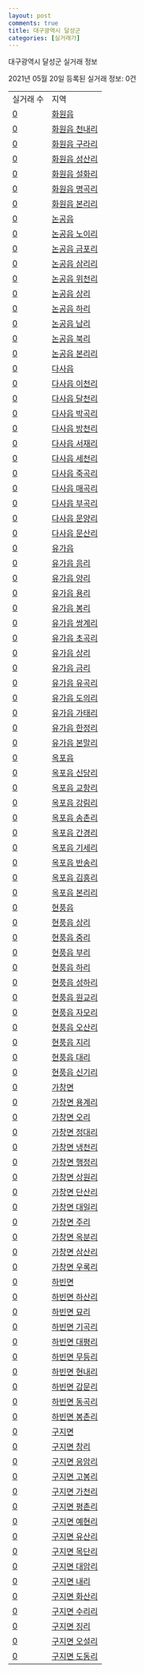```yaml
---
layout: post
comments: true
title: 대구광역시 달성군
categories: [실거래가]
---
```


대구광역시 달성군 실거래 정보

2021년 05월 20일 등록된 실거래 정보: 0건


<table>
  <tr>
    <td>실거래 수</td>
    <td>지역</td>
  </tr>

  
  <tr>
    <td><a href="2771025000.html">0</a></td>
    <td><a href="2771025000.html">화원읍</a></td>
  </tr>
    

  <tr>
    <td><a href="2771025021.html">0</a></td>
    <td><a href="2771025021.html">화원읍 천내리</a></td>
  </tr>
    

  <tr>
    <td><a href="2771025022.html">0</a></td>
    <td><a href="2771025022.html">화원읍 구라리</a></td>
  </tr>
    

  <tr>
    <td><a href="2771025023.html">0</a></td>
    <td><a href="2771025023.html">화원읍 성산리</a></td>
  </tr>
    

  <tr>
    <td><a href="2771025024.html">0</a></td>
    <td><a href="2771025024.html">화원읍 설화리</a></td>
  </tr>
    

  <tr>
    <td><a href="2771025025.html">0</a></td>
    <td><a href="2771025025.html">화원읍 명곡리</a></td>
  </tr>
    

  <tr>
    <td><a href="2771025026.html">0</a></td>
    <td><a href="2771025026.html">화원읍 본리리</a></td>
  </tr>
    

  <tr>
    <td><a href="2771025300.html">0</a></td>
    <td><a href="2771025300.html">논공읍</a></td>
  </tr>
    

  <tr>
    <td><a href="2771025321.html">0</a></td>
    <td><a href="2771025321.html">논공읍 노이리</a></td>
  </tr>
    

  <tr>
    <td><a href="2771025322.html">0</a></td>
    <td><a href="2771025322.html">논공읍 금포리</a></td>
  </tr>
    

  <tr>
    <td><a href="2771025323.html">0</a></td>
    <td><a href="2771025323.html">논공읍 삼리리</a></td>
  </tr>
    

  <tr>
    <td><a href="2771025324.html">0</a></td>
    <td><a href="2771025324.html">논공읍 위천리</a></td>
  </tr>
    

  <tr>
    <td><a href="2771025325.html">0</a></td>
    <td><a href="2771025325.html">논공읍 상리</a></td>
  </tr>
    

  <tr>
    <td><a href="2771025326.html">0</a></td>
    <td><a href="2771025326.html">논공읍 하리</a></td>
  </tr>
    

  <tr>
    <td><a href="2771025327.html">0</a></td>
    <td><a href="2771025327.html">논공읍 남리</a></td>
  </tr>
    

  <tr>
    <td><a href="2771025328.html">0</a></td>
    <td><a href="2771025328.html">논공읍 북리</a></td>
  </tr>
    

  <tr>
    <td><a href="2771025329.html">0</a></td>
    <td><a href="2771025329.html">논공읍 본리리</a></td>
  </tr>
    

  <tr>
    <td><a href="2771025600.html">0</a></td>
    <td><a href="2771025600.html">다사읍</a></td>
  </tr>
    

  <tr>
    <td><a href="2771025621.html">0</a></td>
    <td><a href="2771025621.html">다사읍 이천리</a></td>
  </tr>
    

  <tr>
    <td><a href="2771025622.html">0</a></td>
    <td><a href="2771025622.html">다사읍 달천리</a></td>
  </tr>
    

  <tr>
    <td><a href="2771025623.html">0</a></td>
    <td><a href="2771025623.html">다사읍 박곡리</a></td>
  </tr>
    

  <tr>
    <td><a href="2771025624.html">0</a></td>
    <td><a href="2771025624.html">다사읍 방천리</a></td>
  </tr>
    

  <tr>
    <td><a href="2771025625.html">0</a></td>
    <td><a href="2771025625.html">다사읍 서재리</a></td>
  </tr>
    

  <tr>
    <td><a href="2771025626.html">0</a></td>
    <td><a href="2771025626.html">다사읍 세천리</a></td>
  </tr>
    

  <tr>
    <td><a href="2771025627.html">0</a></td>
    <td><a href="2771025627.html">다사읍 죽곡리</a></td>
  </tr>
    

  <tr>
    <td><a href="2771025628.html">0</a></td>
    <td><a href="2771025628.html">다사읍 매곡리</a></td>
  </tr>
    

  <tr>
    <td><a href="2771025629.html">0</a></td>
    <td><a href="2771025629.html">다사읍 부곡리</a></td>
  </tr>
    

  <tr>
    <td><a href="2771025630.html">0</a></td>
    <td><a href="2771025630.html">다사읍 문양리</a></td>
  </tr>
    

  <tr>
    <td><a href="2771025631.html">0</a></td>
    <td><a href="2771025631.html">다사읍 문산리</a></td>
  </tr>
    

  <tr>
    <td><a href="2771025900.html">0</a></td>
    <td><a href="2771025900.html">유가읍</a></td>
  </tr>
    

  <tr>
    <td><a href="2771025921.html">0</a></td>
    <td><a href="2771025921.html">유가읍 음리</a></td>
  </tr>
    

  <tr>
    <td><a href="2771025922.html">0</a></td>
    <td><a href="2771025922.html">유가읍 양리</a></td>
  </tr>
    

  <tr>
    <td><a href="2771025923.html">0</a></td>
    <td><a href="2771025923.html">유가읍 용리</a></td>
  </tr>
    

  <tr>
    <td><a href="2771025924.html">0</a></td>
    <td><a href="2771025924.html">유가읍 봉리</a></td>
  </tr>
    

  <tr>
    <td><a href="2771025925.html">0</a></td>
    <td><a href="2771025925.html">유가읍 쌍계리</a></td>
  </tr>
    

  <tr>
    <td><a href="2771025926.html">0</a></td>
    <td><a href="2771025926.html">유가읍 초곡리</a></td>
  </tr>
    

  <tr>
    <td><a href="2771025927.html">0</a></td>
    <td><a href="2771025927.html">유가읍 상리</a></td>
  </tr>
    

  <tr>
    <td><a href="2771025928.html">0</a></td>
    <td><a href="2771025928.html">유가읍 금리</a></td>
  </tr>
    

  <tr>
    <td><a href="2771025929.html">0</a></td>
    <td><a href="2771025929.html">유가읍 유곡리</a></td>
  </tr>
    

  <tr>
    <td><a href="2771025930.html">0</a></td>
    <td><a href="2771025930.html">유가읍 도의리</a></td>
  </tr>
    

  <tr>
    <td><a href="2771025931.html">0</a></td>
    <td><a href="2771025931.html">유가읍 가태리</a></td>
  </tr>
    

  <tr>
    <td><a href="2771025932.html">0</a></td>
    <td><a href="2771025932.html">유가읍 한정리</a></td>
  </tr>
    

  <tr>
    <td><a href="2771025933.html">0</a></td>
    <td><a href="2771025933.html">유가읍 본말리</a></td>
  </tr>
    

  <tr>
    <td><a href="2771026200.html">0</a></td>
    <td><a href="2771026200.html">옥포읍</a></td>
  </tr>
    

  <tr>
    <td><a href="2771026221.html">0</a></td>
    <td><a href="2771026221.html">옥포읍 신당리</a></td>
  </tr>
    

  <tr>
    <td><a href="2771026222.html">0</a></td>
    <td><a href="2771026222.html">옥포읍 교항리</a></td>
  </tr>
    

  <tr>
    <td><a href="2771026223.html">0</a></td>
    <td><a href="2771026223.html">옥포읍 강림리</a></td>
  </tr>
    

  <tr>
    <td><a href="2771026224.html">0</a></td>
    <td><a href="2771026224.html">옥포읍 송촌리</a></td>
  </tr>
    

  <tr>
    <td><a href="2771026225.html">0</a></td>
    <td><a href="2771026225.html">옥포읍 간경리</a></td>
  </tr>
    

  <tr>
    <td><a href="2771026226.html">0</a></td>
    <td><a href="2771026226.html">옥포읍 기세리</a></td>
  </tr>
    

  <tr>
    <td><a href="2771026227.html">0</a></td>
    <td><a href="2771026227.html">옥포읍 반송리</a></td>
  </tr>
    

  <tr>
    <td><a href="2771026228.html">0</a></td>
    <td><a href="2771026228.html">옥포읍 김흥리</a></td>
  </tr>
    

  <tr>
    <td><a href="2771026229.html">0</a></td>
    <td><a href="2771026229.html">옥포읍 본리리</a></td>
  </tr>
    

  <tr>
    <td><a href="2771026500.html">0</a></td>
    <td><a href="2771026500.html">현풍읍</a></td>
  </tr>
    

  <tr>
    <td><a href="2771026521.html">0</a></td>
    <td><a href="2771026521.html">현풍읍 상리</a></td>
  </tr>
    

  <tr>
    <td><a href="2771026522.html">0</a></td>
    <td><a href="2771026522.html">현풍읍 중리</a></td>
  </tr>
    

  <tr>
    <td><a href="2771026523.html">0</a></td>
    <td><a href="2771026523.html">현풍읍 부리</a></td>
  </tr>
    

  <tr>
    <td><a href="2771026524.html">0</a></td>
    <td><a href="2771026524.html">현풍읍 하리</a></td>
  </tr>
    

  <tr>
    <td><a href="2771026525.html">0</a></td>
    <td><a href="2771026525.html">현풍읍 성하리</a></td>
  </tr>
    

  <tr>
    <td><a href="2771026526.html">0</a></td>
    <td><a href="2771026526.html">현풍읍 원교리</a></td>
  </tr>
    

  <tr>
    <td><a href="2771026527.html">0</a></td>
    <td><a href="2771026527.html">현풍읍 자모리</a></td>
  </tr>
    

  <tr>
    <td><a href="2771026528.html">0</a></td>
    <td><a href="2771026528.html">현풍읍 오산리</a></td>
  </tr>
    

  <tr>
    <td><a href="2771026529.html">0</a></td>
    <td><a href="2771026529.html">현풍읍 지리</a></td>
  </tr>
    

  <tr>
    <td><a href="2771026530.html">0</a></td>
    <td><a href="2771026530.html">현풍읍 대리</a></td>
  </tr>
    

  <tr>
    <td><a href="2771026531.html">0</a></td>
    <td><a href="2771026531.html">현풍읍 신기리</a></td>
  </tr>
    

  <tr>
    <td><a href="2771031000.html">0</a></td>
    <td><a href="2771031000.html">가창면</a></td>
  </tr>
    

  <tr>
    <td><a href="2771031021.html">0</a></td>
    <td><a href="2771031021.html">가창면 용계리</a></td>
  </tr>
    

  <tr>
    <td><a href="2771031022.html">0</a></td>
    <td><a href="2771031022.html">가창면 오리</a></td>
  </tr>
    

  <tr>
    <td><a href="2771031023.html">0</a></td>
    <td><a href="2771031023.html">가창면 정대리</a></td>
  </tr>
    

  <tr>
    <td><a href="2771031024.html">0</a></td>
    <td><a href="2771031024.html">가창면 냉천리</a></td>
  </tr>
    

  <tr>
    <td><a href="2771031025.html">0</a></td>
    <td><a href="2771031025.html">가창면 행정리</a></td>
  </tr>
    

  <tr>
    <td><a href="2771031026.html">0</a></td>
    <td><a href="2771031026.html">가창면 상원리</a></td>
  </tr>
    

  <tr>
    <td><a href="2771031027.html">0</a></td>
    <td><a href="2771031027.html">가창면 단산리</a></td>
  </tr>
    

  <tr>
    <td><a href="2771031028.html">0</a></td>
    <td><a href="2771031028.html">가창면 대일리</a></td>
  </tr>
    

  <tr>
    <td><a href="2771031029.html">0</a></td>
    <td><a href="2771031029.html">가창면 주리</a></td>
  </tr>
    

  <tr>
    <td><a href="2771031030.html">0</a></td>
    <td><a href="2771031030.html">가창면 옥분리</a></td>
  </tr>
    

  <tr>
    <td><a href="2771031031.html">0</a></td>
    <td><a href="2771031031.html">가창면 삼산리</a></td>
  </tr>
    

  <tr>
    <td><a href="2771031032.html">0</a></td>
    <td><a href="2771031032.html">가창면 우록리</a></td>
  </tr>
    

  <tr>
    <td><a href="2771033000.html">0</a></td>
    <td><a href="2771033000.html">하빈면</a></td>
  </tr>
    

  <tr>
    <td><a href="2771033021.html">0</a></td>
    <td><a href="2771033021.html">하빈면 하산리</a></td>
  </tr>
    

  <tr>
    <td><a href="2771033022.html">0</a></td>
    <td><a href="2771033022.html">하빈면 묘리</a></td>
  </tr>
    

  <tr>
    <td><a href="2771033023.html">0</a></td>
    <td><a href="2771033023.html">하빈면 기곡리</a></td>
  </tr>
    

  <tr>
    <td><a href="2771033024.html">0</a></td>
    <td><a href="2771033024.html">하빈면 대평리</a></td>
  </tr>
    

  <tr>
    <td><a href="2771033025.html">0</a></td>
    <td><a href="2771033025.html">하빈면 무등리</a></td>
  </tr>
    

  <tr>
    <td><a href="2771033026.html">0</a></td>
    <td><a href="2771033026.html">하빈면 현내리</a></td>
  </tr>
    

  <tr>
    <td><a href="2771033027.html">0</a></td>
    <td><a href="2771033027.html">하빈면 감문리</a></td>
  </tr>
    

  <tr>
    <td><a href="2771033028.html">0</a></td>
    <td><a href="2771033028.html">하빈면 동곡리</a></td>
  </tr>
    

  <tr>
    <td><a href="2771033029.html">0</a></td>
    <td><a href="2771033029.html">하빈면 봉촌리</a></td>
  </tr>
    

  <tr>
    <td><a href="2771038000.html">0</a></td>
    <td><a href="2771038000.html">구지면</a></td>
  </tr>
    

  <tr>
    <td><a href="2771038021.html">0</a></td>
    <td><a href="2771038021.html">구지면 창리</a></td>
  </tr>
    

  <tr>
    <td><a href="2771038022.html">0</a></td>
    <td><a href="2771038022.html">구지면 응암리</a></td>
  </tr>
    

  <tr>
    <td><a href="2771038023.html">0</a></td>
    <td><a href="2771038023.html">구지면 고봉리</a></td>
  </tr>
    

  <tr>
    <td><a href="2771038024.html">0</a></td>
    <td><a href="2771038024.html">구지면 가천리</a></td>
  </tr>
    

  <tr>
    <td><a href="2771038025.html">0</a></td>
    <td><a href="2771038025.html">구지면 평촌리</a></td>
  </tr>
    

  <tr>
    <td><a href="2771038026.html">0</a></td>
    <td><a href="2771038026.html">구지면 예현리</a></td>
  </tr>
    

  <tr>
    <td><a href="2771038027.html">0</a></td>
    <td><a href="2771038027.html">구지면 유산리</a></td>
  </tr>
    

  <tr>
    <td><a href="2771038028.html">0</a></td>
    <td><a href="2771038028.html">구지면 목단리</a></td>
  </tr>
    

  <tr>
    <td><a href="2771038029.html">0</a></td>
    <td><a href="2771038029.html">구지면 대암리</a></td>
  </tr>
    

  <tr>
    <td><a href="2771038030.html">0</a></td>
    <td><a href="2771038030.html">구지면 내리</a></td>
  </tr>
    

  <tr>
    <td><a href="2771038031.html">0</a></td>
    <td><a href="2771038031.html">구지면 화산리</a></td>
  </tr>
    

  <tr>
    <td><a href="2771038032.html">0</a></td>
    <td><a href="2771038032.html">구지면 수리리</a></td>
  </tr>
    

  <tr>
    <td><a href="2771038033.html">0</a></td>
    <td><a href="2771038033.html">구지면 징리</a></td>
  </tr>
    

  <tr>
    <td><a href="2771038034.html">0</a></td>
    <td><a href="2771038034.html">구지면 오설리</a></td>
  </tr>
    

  <tr>
    <td><a href="2771038035.html">0</a></td>
    <td><a href="2771038035.html">구지면 도동리</a></td>
  </tr>
    


</table>
    